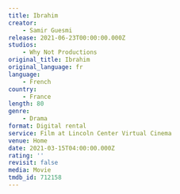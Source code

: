 ```yaml
---
title: Ibrahim
creator:
    - Samir Guesmi
release: 2021-06-23T00:00:00.000Z
studios:
    - Why Not Productions
original_title: Ibrahim
original_language: fr
language:
    - French
country:
    - France
length: 80
genre:
    - Drama
format: Digital rental
service: Film at Lincoln Center Virtual Cinema
venue: Home
date: 2021-03-15T04:00:00.000Z
rating: ''
revisit: false
media: Movie
tmdb_id: 712158
---
```



